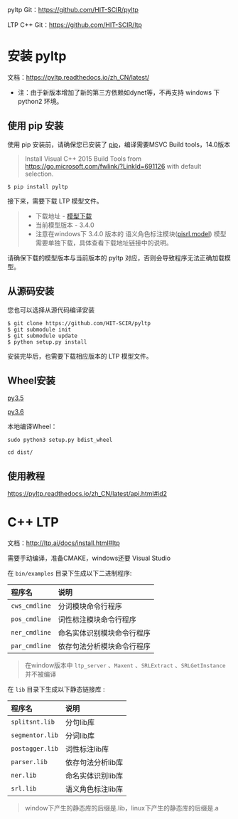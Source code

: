 pyltp Git：https://github.com/HIT-SCIR/pyltp

LTP C++ Git：https://github.com/HIT-SCIR/ltp



# 安装 pyltp

文档：https://pyltp.readthedocs.io/zh_CN/latest/

- 注：由于新版本增加了新的第三方依赖如dynet等，不再支持 windows 下 python2 环境。

## 使用 pip 安装

使用 pip 安装前，请确保您已安装了 [pip](https://pip.pypa.io/)，编译需要MSVC Build tools，14.0版本

> Install Visual C++ 2015 Build Tools from https://go.microsoft.com/fwlink/?LinkId=691126 with default selection.

```
$ pip install pyltp
```

接下来，需要下载 LTP 模型文件。

> - 下载地址 - [模型下载](http://pan.baidu.com/share/link?shareid=1988562907&uk=2738088569)
> - 当前模型版本 - 3.4.0
> - 注意在windows下 3.4.0 版本的 语义角色标注模块([pisrl.model](http://model.scir.yunfutech.com/server/3.4.0/pisrl_win.model)) 模型需要单独下载，具体查看下载地址链接中的说明。

请确保下载的模型版本与当前版本的 pyltp 对应，否则会导致程序无法正确加载模型。



## 从源码安装

您也可以选择从源代码编译安装

```
$ git clone https://github.com/HIT-SCIR/pyltp
$ git submodule init
$ git submodule update
$ python setup.py install
```

安装完毕后，也需要下载相应版本的 LTP 模型文件。



## Wheel安装

[py3.5](http://mlln.cn/2018/01/31/pyltp%E5%9C%A8windows%E4%B8%8B%E7%9A%84%E7%BC%96%E8%AF%91%E5%AE%89%E8%A3%85/pyltp-0.2.1-cp35-cp35m-win_amd64.whl)

[py3.6](http://mlln.cn/2018/01/31/pyltp%E5%9C%A8windows%E4%B8%8B%E7%9A%84%E7%BC%96%E8%AF%91%E5%AE%89%E8%A3%85/pyltp-0.2.1-cp36-cp36m-win_amd64.whl)

本地编译Wheel：

```
sudo python3 setup.py bdist_wheel 

cd dist/
```



## 使用教程

https://pyltp.readthedocs.io/zh_CN/latest/api.html#id2





# C++ LTP

文档：http://ltp.ai/docs/install.html#ltp

需要手动编译，准备CMAKE，windows还要 Visual Studio

在 `bin/examples` 目录下生成以下二进制程序:

| 程序名        | 说明                       |
| :------------ | :------------------------- |
| `cws_cmdline` | 分词模块命令行程序         |
| `pos_cmdline` | 词性标注模块命令行程序     |
| `ner_cmdline` | 命名实体识别模块命令行程序 |
| `par_cmdline` | 依存句法分析模块命令行程序 |

> 在window版本中 `ltp_server` 、`Maxent` 、`SRLExtract` 、`SRLGetInstance` 并不被编译



在 `lib` 目录下生成以下静态链接库 :

| 程序名          | 说明              |
| :-------------- | :---------------- |
| `splitsnt.lib`  | 分句lib库         |
| `segmentor.lib` | 分词lib库         |
| `postagger.lib` | 词性标注lib库     |
| `parser.lib`    | 依存句法分析lib库 |
| `ner.lib`       | 命名实体识别lib库 |
| `srl.lib`       | 语义角色标注lib库 |

> window下产生的静态库的后缀是.lib，linux下产生的静态库的后缀是.a